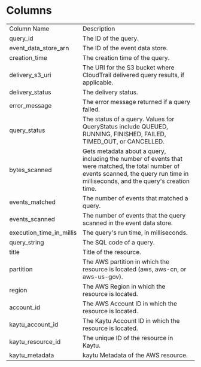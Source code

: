 # Columns  

<table>
	<tr><td>Column Name</td><td>Description</td></tr>
	<tr><td>query_id</td><td>The ID of the query.</td></tr>
	<tr><td>event_data_store_arn</td><td>The ID of the event data store.</td></tr>
	<tr><td>creation_time</td><td>The creation time of the query.</td></tr>
	<tr><td>delivery_s3_uri</td><td>The URI for the S3 bucket where CloudTrail delivered query results, if applicable.</td></tr>
	<tr><td>delivery_status</td><td>The delivery status.</td></tr>
	<tr><td>error_message</td><td>The error message returned if a query failed.</td></tr>
	<tr><td>query_status</td><td>The status of a query. Values for QueryStatus include QUEUED, RUNNING, FINISHED, FAILED, TIMED_OUT, or CANCELLED.</td></tr>
	<tr><td>bytes_scanned</td><td>Gets metadata about a query, including the number of events that were matched, the total number of events scanned, the query run time in milliseconds, and the query's creation time.</td></tr>
	<tr><td>events_matched</td><td>The number of events that matched a query.</td></tr>
	<tr><td>events_scanned</td><td>The number of events that the query scanned in the event data store.</td></tr>
	<tr><td>execution_time_in_millis</td><td>The query's run time, in milliseconds.</td></tr>
	<tr><td>query_string</td><td>The SQL code of a query.</td></tr>
	<tr><td>title</td><td>Title of the resource.</td></tr>
	<tr><td>partition</td><td>The AWS partition in which the resource is located (aws, aws-cn, or aws-us-gov).</td></tr>
	<tr><td>region</td><td>The AWS Region in which the resource is located.</td></tr>
	<tr><td>account_id</td><td>The AWS Account ID in which the resource is located.</td></tr>
	<tr><td>kaytu_account_id</td><td>The Kaytu Account ID in which the resource is located.</td></tr>
	<tr><td>kaytu_resource_id</td><td>The unique ID of the resource in Kaytu.</td></tr>
	<tr><td>kaytu_metadata</td><td>kaytu Metadata of the AWS resource.</td></tr>
</table>